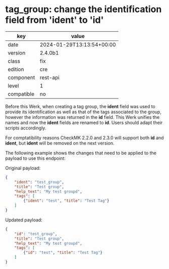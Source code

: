 [//]: # (werk v2)
# tag_group: change the identification field from 'ident' to 'id'

key        | value
---------- | ---
date       | 2024-01-29T13:13:54+00:00
version    | 2.4.0b1
class      | fix
edition    | cre
component  | rest-api
level      | 1
compatible | no

Before this Werk, when creating a tag group, the **ident** field was used to provide its identification as well as that of the tags associated to the group, however the information was returned in the **id** field. This Werk unifies the names and now the **ident** fields are renamed to **id**. Users should adapt their scripts accordingly.

For comptatibility reasons CheckMK 2.2.0 and 2.3.0 will support both **id** and **ident**, but **ident** will be removed on the next version.

The following example shows the changes that need to be applied to the payload to use this endpoint:


Original payload:
```json
{
	"ident": "test_group",
	"title": "Test group",
	"help_text": "My test groupd",
	"tags": [
		{"ident": "test", "title": "Test Tag"}
	]
}
```

Updated payload:
```json
{
	"id": "test_group",
	"title": "Test group",
	"help_text": "My test groupd",
	"tags": [
		{"id": "test", "title": "Test Tag"}
	]
}
```
